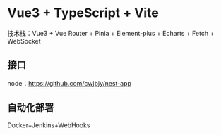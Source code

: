 # Vue3 + TypeScript + Vite

技术栈：Vue3 + Vue Router + Pinia + Element-plus + Echarts + Fetch + WebSocket

## 接口

node：https://github.com/cwjbjy/nest-app

## 自动化部署

Docker+Jenkins+WebHooks
